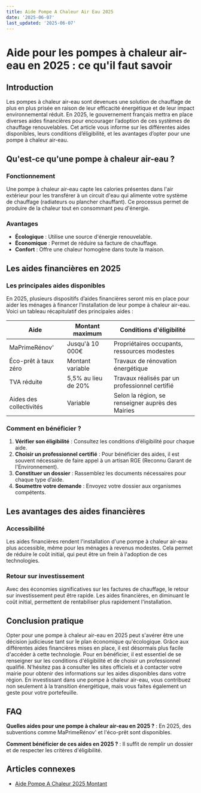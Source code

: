 ```yaml
---
title: Aide Pompe A Chaleur Air Eau 2025
date: '2025-06-07'
last_updated: '2025-06-07'
---
```


# Aide pour les pompes à chaleur air-eau en 2025 : ce qu'il faut savoir

## Introduction

Les pompes à chaleur air-eau sont devenues une solution de chauffage de plus en plus prisée en raison de leur efficacité énergétique et de leur impact environnemental réduit. En 2025, le gouvernement français mettra en place diverses aides financières pour encourager l’adoption de ces systèmes de chauffage renouvelables. Cet article vous informe sur les différentes aides disponibles, leurs conditions d’éligibilité, et les avantages d’opter pour une pompe à chaleur air-eau.

## Qu'est-ce qu'une pompe à chaleur air-eau ?

### Fonctionnement

Une pompe à chaleur air-eau capte les calories présentes dans l'air extérieur pour les transférer à un circuit d'eau qui alimente votre système de chauffage (radiateurs ou plancher chauffant). Ce processus permet de produire de la chaleur tout en consommant peu d'énergie.

### Avantages

- **Écologique** : Utilise une source d'énergie renouvelable.
- **Économique** : Permet de réduire sa facture de chauffage.
- **Confort** : Offre une chaleur homogène dans toute la maison.

## Les aides financières en 2025

### Les principales aides disponibles

En 2025, plusieurs dispositifs d’aides financières seront mis en place pour aider les ménages à financer l’installation de leur pompe à chaleur air-eau. Voici un tableau récapitulatif des principales aides :

| Aide                        | Montant maximum      | Conditions d'éligibilité                          |
|-----------------------------|---------------------|--------------------------------------------------|
| MaPrimeRénov'               | Jusqu'à 10 000€     | Propriétaires occupants, ressources modestes     |
| Éco-prêt à taux zéro       | Montant variable    | Travaux de rénovation énergétique                 |
| TVA réduite                 | 5,5% au lieu de 20% | Travaux réalisés par un professionnel certifié   |
| Aides des collectivités     | Variable           | Selon la région, se renseigner auprès des Mairies |

### Comment en bénéficier ?

1. **Vérifier son éligibilité** : Consultez les conditions d’éligibilité pour chaque aide.
2. **Choisir un professionnel certifié** : Pour bénéficier des aides, il est souvent nécessaire de faire appel à un artisan RGE (Reconnu Garant de l'Environnement).
3. **Constituer un dossier** : Rassemblez les documents nécessaires pour chaque type d’aide.
4. **Soumettre votre demande** : Envoyez votre dossier aux organismes compétents.

## Les avantages des aides financières

### Accessibilité

Les aides financières rendent l'installation d'une pompe à chaleur air-eau plus accessible, même pour les ménages à revenus modestes. Cela permet de réduire le coût initial, qui peut être un frein à l'adoption de ces technologies.

### Retour sur investissement

Avec des économies significatives sur les factures de chauffage, le retour sur investissement peut être rapide. Les aides financières, en diminuant le coût initial, permettent de rentabiliser plus rapidement l'installation.

## Conclusion pratique

Opter pour une pompe à chaleur air-eau en 2025 peut s'avérer être une décision judicieuse tant sur le plan économique qu'écologique. Grâce aux différentes aides financières mises en place, il est désormais plus facile d'accéder à cette technologie. Pour en bénéficier, il est essentiel de se renseigner sur les conditions d'éligibilité et de choisir un professionnel qualifié. N'hésitez pas à consulter les sites officiels et à contacter votre mairie pour obtenir des informations sur les aides disponibles dans votre région. En investissant dans une pompe à chaleur air-eau, vous contribuez non seulement à la transition énergétique, mais vous faites également un geste pour votre portefeuille.

## FAQ
**Quelles aides pour une pompe à chaleur air-eau en 2025 ?**
: En 2025, des subventions comme MaPrimeRénov' et l'éco-prêt sont disponibles.

**Comment bénéficier de ces aides en 2025 ?**
: Il suffit de remplir un dossier et de respecter les critères d'éligibilité.

## Articles connexes
- [Aide Pompe A Chaleur 2025 Montant](/aide-pompe-a-chaleur-2025-montant/)


<script type="application/ld+json">
{
  "@context": "https://schema.org",
  "@type": "FAQPage",
  "mainEntity": [
    {
      "@type": "Question",
      "name": "Quelles aides pour une pompe à chaleur air-eau en 2025 ?",
      "acceptedAnswer": {
        "@type": "Answer",
        "text": "En 2025, des subventions comme MaPrimeRénov' et l'éco-prêt sont disponibles."
      }
    },
    {
      "@type": "Question",
      "name": "Comment bénéficier de ces aides en 2025 ?",
      "acceptedAnswer": {
        "@type": "Answer",
        "text": "Il suffit de remplir un dossier et de respecter les critères d'éligibilité."
      }
    }
  ]
}
</script>